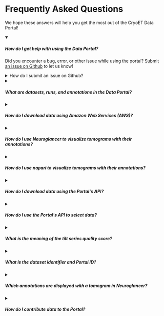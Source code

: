 # Frequently Asked Questions

We hope these answers will help you get the most out of the CryoET Data Portal!

<details open>
<summary><h5>How do I get help with using the Data Portal?</h5></summary>

Did you encounter a bug, error, or other issue while using the portal? [Submit an issue on Github](https://github.com/chanzuckerberg/cryoet-data-portal/issues/new?assignees=&labels=bug&projects=&template=bug.md&title=) to let us know!

<details>
<summary>How do I submit an issue on Github?</summary>

To submit an issue, you'll need to create a [free Github account](https://github.com/signup?ref_cta=Sign+up&ref_loc=header+logged+out&ref_page=%2F&source=header-home). This allows our team to follow up with you on Github if we have a question about the problem you encountered. Then, [fill out this form](https://github.com/chanzuckerberg/cryoet-data-portal/issues/new?assignees=&labels=bug&projects=&template=bug.md&title=). We suggest you use a descriptive title, paste an error messages using the `<>` icon on the form, and provide as many details as possible about the problem, including what you expected to happen and what type of machine you were using.

For more information about submiting issues on Github, please refer to [Github's documentation](https://docs.github.com/en/issues/tracking-your-work-with-issues/creating-an-issue#creating-an-issue-from-a-repository).

</details>
</details>

<details>
<summary><h5>What are datasets, runs, and annotations in the Data Portal?</h5></summary>

The CryoET Data Portal uses the following data schema:

1. A dataset is a community contributed set of image files for tilt series, reconstructed tomograms, and if available, cellular and/or subcellular annotation files. Every dataset contains only one sample type prepared and imaged with the same conditions. The dataset title, such as `S. pombe cryo-FIB lamellae acquired with defocus-only`, summarizes these conditions. Samples can be a cell, tissue or organism; intact organelle; in-vitro mixture of macromolecules or their complex; or in-silico synthetic data, where the experimental conditions are kept constant. Downloading a dataset downloads all files, including all available tilt series, tomograms, and annotations.
2. A run is one experiment, or replicate, associated with a dataset, where all runs in a dataset have the same sample and imaging conditions. Every run contains a collection of all tomography data and annotations related to imaging one physical location in a sample. It typically contains one tilt series and all associated data (e.g. movie frames, tilt series image stack, tomograms, annotations, and metadata), but in some cases, it may be a set of tilt series that form a mosaic. When downloading a run from a Portal page, you may choose to download the tomogram or all available annotations. To download all data associated with a run (i.e. all available movie frames, tilt series image stack, tomograms, annotations, and associated metadata), please refer to the [API download guide](#How-do-I-download-data-using-the-Portal's-API?).
3. An annotation is a point or segmentation indicating the location of a macromolecular complex in the tomogram. On the run page, you may choose to download tomograms with their annotations.

You can refer to a graphic of the [data schema here](https://chanzuckerberg.github.io/cryoet-data-portal/python-api.html#data-model).

</details>

<details>
<summary><h5>How do I download data using Amazon Web Services (AWS)?</h5></summary>

**The Data Portal's S3 bucket is public**, so it can be used without sign-in credentials by specifying `--no-sign-request` in your commands and you get started downloading data in only a few minutes.

1. Download the installer: [MacOS Installer Download](https://awscli.amazonaws.com/AWSCLIV2.pkg) / [Windows Installer Download](https://awscli.amazonaws.com/AWSCLIV2.msi)
2. Open installer and complete installation following the prompts. (No further steps, since credentials ARE NOT needed to use the tool.)
3. Open terminal (MacOS) or command prompt (Windows).
4. Copy and paste the command from the download prompt for the desired data into terminal / command prompt and hit enter.
5. Alternatively, create a custom command inserting the S3 URL of the data and the desired download destination in the spaces provided.

```
aws s3 cp --no-sign-request [S3 bucket URL] [Local destination path]
```

For example, to download a particular JSON file of tomogram metadata into a folder called "Downloads" use:

```
aws s3 cp --no-sign-request s3://cryoet-data-portal-public/10000/TS_026/Tomograms/VoxelSpacing13.48/CanonicalTomogram/tomogram_metadata.json ~/Downloads/
```

In the above example, the download happened very quickly because the file was only about 1 kB in size. However, typical tomograms are multiple GB, so expect downloading to take 30-60 mins for a single tomogram for a given run, but downloading could take as long as days depending on the number and sizes of the files. To speed up download, you can follow [these instructions to optimize download speed](./cryoet_data_portal_docsite_aws.md).

</details>

<details>
<summary><h5>How do I use Neuroglancer to visualize tomograms with their annotations?</h5></summary>

All tomograms in the Data Portal are viewable in Neuroglancer along with their annotations. You can open a tomogram in Neuroglancer by clicking the blue `View Tomogram` button on any run page in the Portal. This will open an instance of Neuroglancer in a separate tab of your browser with the selected data along with their annotations already loaded. For more information about visualizing data with Neuroglancer, check out the documentation from Connectomics, the team that develops Neuroglancer, [here](https://connectomics.readthedocs.io/en/latest/external/neuroglancer.html#basic-usage).

</details>

<details>
<summary><h5>How do I use napari to visualize tomograms with their annotations?</h5></summary>

The CryoET Data Portal napari plugin can be used to visualize tomograms, annotations, and metadata. Refer to [this documentation](https://github.com/chanzuckerberg/napari-cryoet-data-portal#usage) to learn about how to use the plugin and to [this page](https://chanzuckerberg.github.io/cryoet-data-portal/cryoet_data_portal_docsite_napari.html) to learn more about napari and CryoET Data Portal.

</details>

<details>
<summary><h5>How do I download data using the Portal's API?</h5></summary>

- The <Class>`Dataset`</Class>, <Class>`Run`</Class>, and <Class>`TomogramVoxelSpacing`</Class> classes have <Function>`download_everything`</Function> methods which allow you to download all data associated with one of those objects.

- The <Class>`Tomogram`</Class> class has <Function>`download_mrcfile`</Function> and <Function>`download_omezarr`</Function> methods to download the tomogram as a MRC or OME-Zarr file, respectively.

- The <Class>`TiltSeries`</Class> class has <Function>`download_mrcfile`</Function> and <Function>`download_omezarr`</Function> methods as well as <Function>`download_alignment_file`</Function>, <Function>`download_angle_list`</Function>, and <Function>`download_collection_metadata`</Function> to download the files associated with a tilt series.

All of the download methods default to downloading the data to your current working directory, unless a destination path is provided. The general structure of these commands is `object.download_method(OPTIONAL DESTINATION PATH)`. For example, to download the <Str>`TS_026`</Str> tomogram in OME-Zarr format to your current working directory use:

```python
# Instantiate a client, using the data portal GraphQL API by default
client = Client()

# Query the Tomogram class to find the tomogram named TS_026
tomo = Tomogram.find(client, query_filters=[Tomogram.name == "TS_026"])

# Download tomogram
tomo.download_omezarr()
```

For more examples of downloading data with the API, check out the [tutorial here](https://chanzuckerberg.github.io/cryoet-data-portal/cryoet_data_portal_docsite_quick_start.html#python-quick-start). The Data Portal API reference can be found [here](https://chanzuckerberg.github.io/cryoet-data-portal/python-api.html).

</details>

<details>
<summary><h5>How do I use the Portal's API to select data?</h5></summary>

Every class in the Data Portal API has a <Function>`find`</Function> method which can be used to select all objects that match criteria provided in a query. The <Function>`find`</Function> method utilizes python comparison operators <Op>`==`</Op>, <Op>`!=`</Op>, <Op>`>`</Op>, <Op>`>=`</Op>, <Op>`<`</Op>, <Op>`<=`</Op>, as well as <Function>`like`</Function>, <Function>`ilike`</Function>, and <Function>`_in`</Function> methods used to search for strings that match a given pattern, to create queries.

- <Function>`like`</Function> is a partial match, with the % character being a wildcard
- <Function>`ilike`</Function> is similar to like but case-insensitive
- <Function>`_in`</Function> accepts a list of values that are acceptable matches.

The general structure of these commands is `class.find(client, query_filters=[LIST QUERIES HERE])`. For example, the script below will print the names of all runs that have "ts" in their name and more than 900 pixels in their "fast" axis.

```python
from cryoet_data_portal import Client, Run

# Instantiate a client, using the data portal GraphQL API by default
client = Client()

# Query the Run class for runs with "TS" (case-insensitive) in their name and x pixels > 900
runs_list = Run.find(client, query_filters=[Run.name.ilike("%TS%"), Run.tomogram_voxel_spacings.tomograms.size_x > 900])

for run in runs_list:
  print(run.name)
```

For more examples of using the <Function>`find`</Function> operator, check out the [tutorial here](https://chanzuckerberg.github.io/cryoet-data-portal/cryoet_data_portal_docsite_quick_start.html#python-quick-start). The Data Portal API reference can be found [here](https://chanzuckerberg.github.io/cryoet-data-portal/python-api.html).

</details>

<details>
<summary><h5>What is the meaning of the tilt series quality score?</h5></summary>

The tilt series quality score/rating is a relative subjective scale meant for comparing tilt series within a dataset. The contributor of the dataset assigns quality scores to each of the tilt series to communicate their quality estimate to users. Below is an example scale based mainly on alignability and usefulness for the intended analysis.

| Rating | Quality   | Description                                                                                                                                                                          |
| :----: | :-------: | :----------------------------------------------------------------------------------------------------------------------------------------------------------------------------------- |
| 5      | Excellent | Full Tilt Series/Reconstructions could be used in publication ready figures.                                                                                                         |
| 4      | Good      | Full Tilt Series/Reconstructions are useful for analysis (subtomogram averaging, segmentation).                                                                                      |
| 3      | Medium    | Minor parts of the tilt series (projection images) need to be or have been discarded prior to reconstruction and analysis.                                                           |
| 2      | Marginal  | Major parts of the tilt series (projection images) need to be or have been discarded prior to reconstruction and analysis. Useful for analysis only after heavy manual intervention. |
| 1      | Low       | Not useful for analysis with current tools (not alignable), useful as a test case for problematic data only.                                                                         |
</details>

<details>
<summary><h5>What is the dataset identifier and Portal ID?</h5></summary>

The dataset identifier in the API refers to the Portal ID provided in the Portal. This number is assigned by the Data Portal as a unique identifier for a dataset and is used as the directory name in the data filetree.

Descriptions of all terminology and metadata used in the Portal is provided [here](https://chanzuckerberg.github.io/cryoet-data-portal/python-api.html).

</details>

<details>
<summary><h5>Which annotations are displayed with a tomogram in Neuroglancer?</h5></summary>

There is no definitive rule for which annotations are displayed with a tomogram in Neuroglancer by default. The annotations are manually chosen to display as many annotations as possible without overlap or occlusion. For example, when the cytoplasm is annotated as a whole, it would occlude other annotations included within, such as protein picks. When there is a ground truth and predicted annotation, the ground truth annotation is displayed by default. Authors contributing data can specify the desired default annotations during the submission process.

The CryoET Data Portal napari plugin can be used to visualize tomograms, annotations, and metadata. Refer to [this documentation](https://github.com/chanzuckerberg/napari-cryoet-data-portal#usage) to learn about how to use the plugin and to [this page](https://chanzuckerberg.github.io/cryoet-data-portal/cryoet_data_portal_docsite_napari.html) to learn more about napari and CryoET Data Portal.

</details>

<details>
<summary><h5>How do I contribute data to the Portal?</h5></summary>

Thank you for considering submitting data to the Portal!

Contributions can be raw data (tilt series and movie frames) + resulting tomograms, a new tomogram for existing raw data in the Portal generated using a different algorithm, and/or annotations of existing tomograms. We encourage all contributions, including those which may be of lower quality than existing datasets on the Portal, as these datasets are useful for developing better annotation and data processing algorithms.

We will work with you to upload the data to the Portal. Please fill out [this contribution form](https://airtable.com/apppmytRJXoXYTO9w/shr5UxgeQcUTSGyiY?prefill_Event=Contribution+from+portal&hide_Event=true), which is also found through the `Tell Us More` button on the bottom of the Portal homepage. We will then reach out to you to start the process of uploading your data. We have a ~6 month release cycle, so please allow time for the data to become available through the portal.

In the future, we plan to implement a self-upload process so that users can add their data to the Portal on their own.

</details>
